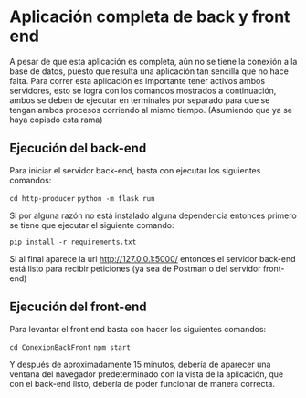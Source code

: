 # Aplicación completa de back y front end

A pesar de que esta aplicación es completa, aún no se tiene la conexión a la base de datos, puesto que resulta una aplicación tan sencilla que no hace falta. Para correr esta aplicación es importante tener activos ambos servidores, esto se logra con
los comandos mostrados a continuación, ambos se deben de ejecutar en terminales por separado para que se tengan ambos procesos corriendo al mismo tiempo. (Asumiendo que ya se haya copiado esta rama)

## Ejecución del back-end

Para iniciar el servidor back-end, basta con ejecutar los siguientes comandos:

`cd http-producer`
`python -m flask run`

Si por alguna razón no está instalado alguna dependencia entonces primero se tiene que ejecutar el siguiente comando:

`pip install -r requirements.txt`

Si al final aparece la url <a>http://127.0.0.1:5000/</a> entonces el servidor back-end está listo para recibir peticiones (ya sea de Postman o del servidor front-end)

## Ejecución del front-end

Para levantar el front end basta con hacer los siguientes comandos:

`cd ConexionBackFront`
`npm start`

Y después de aproximadamente 15 minutos, debería de aparecer una ventana del navegador predeterminado con la vista de la aplicación, que con el back-end listo, debería de poder funcionar de manera correcta.
